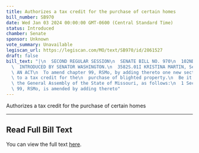 ```yaml
---
title: Authorizes a tax credit for the purchase of certain homes
bill_number: SB970
date: Wed Jan 03 2024 00:00:00 GMT-0600 (Central Standard Time)
status: Introduced
chamber: Senate
sponsor: Unknown
vote_summary: Unavailable
legiscan_url: https://legiscan.com/MO/text/SB970/id/2861527
draft: false
bill_text: "|\n  SECOND REGULAR SESSION\n  SENATE BILL NO. 970\n  102ND GENERA L ASSEMBLY\n\
  \  INTRODUCED BY SENATOR WASHINGTON.\n  3582S.01I KRISTINA MARTIN, Secretary\n \
  \ AN ACT\n  To amend chapter 99, RSMo, by adding thereto one new section relating\
  \ to a tax credit for the\n  purchase of blighted property.\n  Be it enacted by\
  \ the General Assembly of the State of Missouri, as follows:\n  1 Section A. Chapter\
  \ 99, RSMo, is amended by adding thereto"
---
```

Authorizes a tax credit for the purchase of certain homes

---

## Read Full Bill Text

You can view the full text [here](https://legiscan.com/MO/text/SB970/id/2861527).
